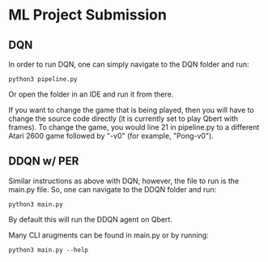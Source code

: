 # ML Project Submission

## DQN
In order to run DQN, one can simply navigate to the DQN folder and run:
```shell
python3 pipeline.py
```
Or open the folder in an IDE and run it from there. 

If you want to change the game that is being played, then you will have to change the source code directly (it is currently set to play Qbert with frames). To change the game, you would line 21 in pipeline.py to a different Atari 2600 game followed by "-v0" (for example, "Pong-v0").

## DDQN w/ PER
Similar instructions as above with DQN; however, the file to run is the main.py file. So, one can navigate to the DDQN folder and run:
```shell
python3 main.py
```
By default this will run the DDQN agent on Qbert. 

Many CLI arugments can be found in main.py or by running:
```shell
python3 main.py --help
```